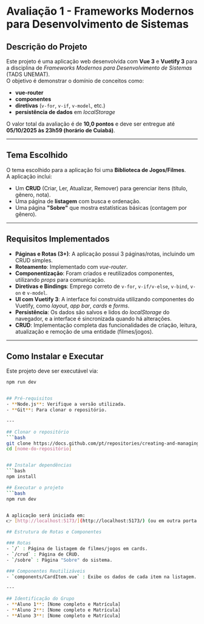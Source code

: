 # Avaliação 1 - Frameworks Modernos para Desenvolvimento de Sistemas

## Descrição do Projeto
Este projeto é uma aplicação web desenvolvida com **Vue 3** e **Vuetify 3** para a disciplina de *Frameworks Modernos para Desenvolvimento de Sistemas* (TADS UNEMAT).  
O objetivo é demonstrar o domínio de conceitos como:

- **vue-router**
- **componentes**
- **diretivas** (`v-for`, `v-if`, `v-model`, etc.)
- **persistência de dados** em *localStorage*

O valor total da avaliação é de **10,0 pontos** e deve ser entregue até **05/10/2025 às 23h59 (horário de Cuiabá)**.

---

## Tema Escolhido
O tema escolhido para a aplicação foi uma **Biblioteca de Jogos/Filmes**.  
A aplicação inclui:

- Um **CRUD** (Criar, Ler, Atualizar, Remover) para gerenciar itens (título, gênero, nota).
- Uma página de **listagem** com busca e ordenação.
- Uma página **"Sobre"** que mostra estatísticas básicas (contagem por gênero).

---

## Requisitos Implementados

- **Páginas e Rotas (3+)**: A aplicação possui 3 páginas/rotas, incluindo um CRUD simples.  
- **Roteamento**: Implementado com *vue-router*.  
- **Componentização**: Foram criados e reutilizados componentes, utilizando *props* para comunicação.  
- **Diretivas e Bindings**: Emprego correto de `v-for`, `v-if/v-else`, `v-bind`, `v-on` e `v-model`.  
- **UI com Vuetify 3**: A interface foi construída utilizando componentes do Vuetify, como *layout*, *app bar*, *cards* e *forms*.  
- **Persistência**: Os dados são salvos e lidos do *localStorage* do navegador, e a interface é sincronizada quando há alterações.  
- **CRUD**: Implementação completa das funcionalidades de criação, leitura, atualização e remoção de uma entidade (filmes/jogos).  

---

## Como Instalar e Executar

Este projeto deve ser executável via:

```bash
npm run dev


## Pré-requisitos
- **Node.js**: Verifique a versão utilizada.  
- **Git**: Para clonar o repositório.  

---

## Clonar o repositório
```bash
git clone https://docs.github.com/pt/repositories/creating-and-managing-repositories/quickstart-for-repositories
cd [nome-do-repositório]


## Instalar dependências
```bash
npm install

## Executar o projeto
```bash
npm run dev


A aplicação será iniciada em:  
👉 [http://localhost:5173/](http://localhost:5173/) (ou em outra porta disponível).

## Estrutura de Rotas e Componentes

### Rotas
- `/` : Página de listagem de filmes/jogos em cards.  
- `/crud` : Página de CRUD.  
- `/sobre` : Página "Sobre" do sistema.  

### Componentes Reutilizáveis
- `components/CardItem.vue` : Exibe os dados de cada item na listagem.  

---

## Identificação do Grupo
- **Aluno 1**: [Nome completo e Matrícula]  
- **Aluno 2**: [Nome completo e Matrícula]  
- **Aluno 3**: [Nome completo e Matrícula]  
